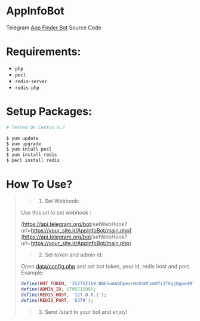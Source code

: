 # AppInfoBot
Telegram [App Finder Bot](https://telegram.me/AppInfoBot) Source Code

# Requirements: 
- `php`
- `pecl`
- `redis-server`
- `redis-php`

# Setup Packages:
```bash
# Tested On Centos 6,7

$ yum update
$ yum upgrade
$ yum intall pecl
$ yum install redis
$ pecl install redis
```

# How To Use?
>> 1. Set Webhook:
>
> Use this url to set webhook :
>
> [https://api.telegram.org/bot<TOKEN>/setWebHook?url=https://your_site.ir/AppInfoBot/main.php](https://api.telegram.org/bot<TOKEN>/setWebHook?url=https://your_site.ir/AppInfoBot/main.php)
> 
>> 2. Set token and admin id:
>
> Open [data/config.php](https://github.com/CruelTm/AppInfoBot/blob/master/data/config.php) and set bot token, your id, redis host and port. Example:
>```php
>define(BOT_TOKEN, '352752169:BBESuA68DpesrHoV4WCxmXPi3TkqjQgoe49');
>define(ADMIN_ID, 179071599);
>define(REDIS_HOST, '127.0.0.1');
>define(REDIS_PORT, '6379');
>```
>
>> 3. Send /start to your bot and enjoy!
